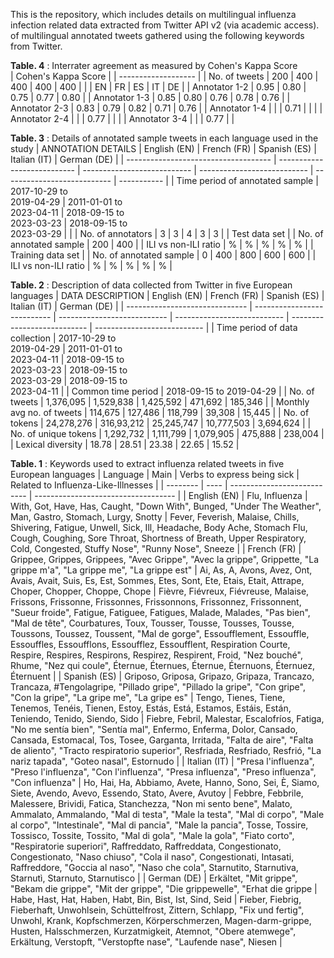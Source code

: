 This is the repository, which includes details on multilingual influenza infection related data extracted from Twitter API v2 (via academic access). of multilingual annotated tweets gathered using the following keywords from Twitter. 

**Table. 4** : Interrater agreement as measured by Cohen's Kappa Score						
| Cohen's Kappa Score |
| ------------------- |
| No. of tweets       | 200 | 400 | 400 | 400 | 400 |
|                     | EN | FR | ES | IT | DE |
| Annotator 1-2       | 0.95 | 0.80 | 0.75 | 0.77 | 0.80 |
| Annotator 1-3       | 0.85 | 0.80 | 0.76 | 0.78 | 0.76 |
| Annotator 2-3       | 0.83 | 0.79 | 0.82 | 0.71 | 0.76 |
| Annotator 1-4       |  |  | 0.71 |  |  |
| Annotator 2-4       |  |  | 0.77 |  |  |
| Annotator 3-4       |  |  | 0.77 |  |	

**Table. 3** : Details of annotated sample tweets in each language used in the study
| ANNOTATION DETAILS                   | English (EN)                | French (FR)                 | Spanish (ES)                | Italian (IT)                | German (DE) |
| ------------------------------------ | --------------------------- | --------------------------- | --------------------------- | --------------------------- | ----------- |
| Time period of annotated sample      | 2017-10-29 to<br>2019-04-29 | 2011-01-01 to<br>2023-04-11 | 2018-09-15 to<br>2023-03-23 | 2018-09-15 to<br>2023-03-29 |             |
| No. of annotators                    | 3                           | 3                           | 4                           | 3                           | 3           |
| Test data set                        |
| No. of annotated sample              | 200                         | 400                         | 
| ILI vs non-ILI ratio                 | %                           | %                           | %                           | %                           | %           |
| Training data set                    |
| No. of annotated sample              | 0                           | 400                         | 800                         | 600                         | 600         |
| ILI vs non-ILI ratio                 | %                           | %                           | %                           | %                           | %           |
			
**Table. 2** : Description of data collected from Twitter in five European languages
| DATA DESCRIPTION               | English (EN)                | French (FR)                 | Spanish (ES)                | Italian (IT)                | German (DE)                 |
| ------------------------------ | --------------------------- | --------------------------- | --------------------------- | --------------------------- | --------------------------- |
| Time period of data collection | 2017-10-29 to<br>2019-04-29 | 2011-01-01 to<br>2023-04-11 | 2018-09-15 to<br>2023-03-23 | 2018-09-15 to<br>2023-03-29 | 2018-09-15 to<br>2023-04-11 |
| Common time period             | 2018-09-15 to 2019-04-29    |
| No. of tweets                  | 1,376,095                   | 1,529,838                   | 1,425,592                   | 471,692                     | 185,346                     |
| Monthly avg no. of tweets      | 114,675                     | 127,486                     | 118,799                     | 39,308                      | 15,445                      |
| No. of tokens                  | 24,278,276                  | 316,93,212                  | 25,245,747                  | 10,777,503                  | 3,694,624                   |
| No. of unique tokens           | 1,292,732                   | 1,111,799                   | 1,079,905                   | 475,888                     | 238,004                     |
| Lexical diversity              | 18.78                       | 28.51                       | 23.38                       | 22.65                       | 15.52                       |

**Table. 1** : Keywords used to extract influenza related tweets in five European languages
| Language | Main | Verbs to express being sick | Related to Influenza-Like-Illnesses |
| -------- | ---- | --------------------------- | ----------------------------------- |
| English (EN) | Flu, Influenza | With,  Got,  Have,  Has,  Caught, "Down With",  Bunged,  "Under The Weather",  Man,  Gastro,  Stomach,  Lurgy,  Snotty | Fever, Feverish, Malaise, Chills, Shivering, Fatigue, Unwell, Sick, Ill, Headache, Body Ache, Stomach Flu, Cough, Coughing, Sore Throat, Shortness of Breath, Upper Respiratory, Cold, Congested, Stuffy Nose", "Runny Nose", Sneeze |
| French (FR) | Grippee, Grippes, Grippees, "Avec Grippe", "Avec la grippe", Grippette, "La grippe m'a", "La grippe me", "La grippe est" | Ai, As, A, Avons, Avez, Ont, Avais, Avait, Suis, Es, Est, Sommes, Etes, Sont, Ete, Etais, Etait, Attrape, Choper, Chopper, Choppe, Chope | Fièvre, Fiévreux, Fiévreuse, Malaise, Frissons, Frissonne, Frissonnes, Frissonnons, Frissonnez, Frissonnent, "Sueur froide", Fatigue, Fatiguee, Fatigues, Malade, Malades, "Pas bien", "Mal de tête", Courbatures, Toux, Tousser, Tousse, Tousses, Tousse, Toussons, Toussez, Toussent, "Mal de gorge", Essoufflement, Essouffle, Essouffles, Essoufflons, Essoufflez, Essoufflent, Respiration Courte, Respire, Respires, Respirons, Respirez, Respirent, Froid, "Nez bouché", Rhume, "Nez qui coule", Éternue, Éternues, Éternue, Éternuons, Éternuez, Éternuent |
| Spanish (ES) | Griposo, Griposa, Gripazo, Gripaza, Trancazo, Trancaza, \#Tengolagripe, "Pillado gripe", "Pillado la gripe", "Con gripe", "Con la gripe", "La gripe me", "La gripe es" | Tengo, Tienes, Tiene, Tenemos, Tenéis, Tienen, Estoy, Estás, Está, Estamos, Estáis, Están, Teniendo, Tenido, Siendo, Sido | Fiebre, Febril, Malestar, Escalofríos, Fatiga, "No me sentía bien", "Sentía mal", Enfermo, Enferma, Dolor,  Cansado, Cansada, Estomacal, Tos, Tosee, Garganta, Irritada, "Falta de aire", "Falta de aliento", "Tracto respiratorio superior", Resfriada, Resfriado, Resfrió, "La nariz tapada", "Goteo nasal", Estornudo |
| Italian (IT) | "Presa l'influenza", "Preso l'influenza", "Con l'influenza",  "Presa influenza", "Preso influenza", "Con influenza" | Ho, Hai, Ha, Abbiamo, Avete, Hanno, Sono, Sei, È, Siamo, Siete, Avendo, Avevo, Essendo, Stato, Avere, Avutoy | Febbre, Febbrile, Malessere, Brividi, Fatica, Stanchezza, "Non mi sento bene", Malato, Ammalato, Ammalando, "Mal di testa", "Male la testa", "Mal di corpo", "Male al corpo", "Intestinale", "Mal di pancia", "Male la pancia", Tosse, Tossire, Tossisco, Tossite, Tossito, "Mal di gola", "Male la gola", "Fiato corto", "Respiratorie superiori", Raffreddato, Raffreddata, Congestionato, Congestionato, "Naso chiuso", "Cola il naso", Congestionati, Intasati, Raffreddore, "Goccia al naso", "Naso che cola", Starnutito, Starnutiva, Starnutì, Starnuto, Starnutisco | 
| German (DE) | Erkältet, "Mit grippe", "Bekam die grippe", "Mit der grippe", "Die grippewelle", "Erhat die grippe | Habe, Hast, Hat, Haben, Habt, Bin, Bist, Ist, Sind, Seid | Fieber, Fiebrig, Fieberhaft, Unwohlsein, Schüttelfrost, Zittern, Schlapp, "Fix und fertig", Unwohl, Krank, Kopfschmerzen, Körperschmerzen, Magen-darm-grippe, Husten, Halsschmerzen, Kurzatmigkeit, Atemnot, "Obere atemwege", Erkältung, Verstopft, "Verstopfte nase", "Laufende nase", Niesen | 
